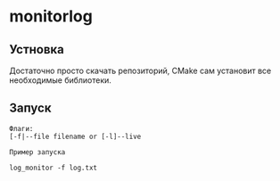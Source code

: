 # monitorlog

## Устновка
Достаточно просто скачать репозиторий, CMake сам установит все необходимые библиотеки.

## Запуск
    Флаги:
    [-f|--file filename or [-l]--live

    Пример запуска

    log_monitor -f log.txt
